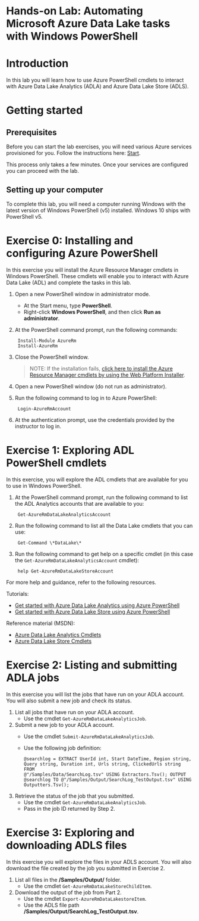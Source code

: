# Hands-on  Lab: Automating Microsoft Azure Data Lake tasks with Windows PowerShell

# Introduction

In this lab you will learn how to use Azure PowerShell cmdlets to interact with Azure Data Lake Analytics (ADLA) and Azure Data Lake Store (ADLS).

# Getting started


## Prerequisites

Before you can start the lab exercises, you will need various Azure services provisioned for you. Follow the instructions here: [Start](Start.md). 

This process only takes a few minutes. Once your services are configured you can proceed with the lab.


## Setting up your computer

To complete this lab, you will need a computer running Windows with the latest version of Windows PowerShell (v5) installed. Windows 10 ships with PowerShell v5.


# Exercise 0: Installing and configuring Azure PowerShell
In this exercise you will install the Azure Resource Manager cmdlets in Windows PowerShell. These cmdlets will enable you to interact with Azure Data Lake (ADL) and complete the tasks in this lab.

1. Open a new PowerShell window in administrator mode.
   - At the Start menu, type **PowerShell**.
   - Right-click **Windows PowerShell**, and then click **Run as administrator**.
      
2. At the PowerShell command prompt, run the following commands:
     
        Install-Module AzureRm
		Install-AzureRm
	 
3. Close the PowerShell window.

   > NOTE: If the installation fails, [click here to install the Azure Resource Manager cmdlets by using the Web Platform Installer](https://azure.microsoft.com/en-us/documentation/articles/powershell-install-configure/#step-1-install).

4. Open a new PowerShell window (do not run as administrator).
5. Run the following command to log in to Azure PowerShell:
 
        Login-AzureRmAccount
 
6. At the authentication prompt, use the credentials provided by the instructor to log in.

# Exercise 1: Exploring ADL PowerShell cmdlets
In this exercise, you will explore the ADL cmdlets that are available for you to use in Windows PowerShell.

1. At the PowerShell command prompt, run the following command to list the ADL Analytics accounts that are available to you:
 
        Get-AzureRmDataLakeAnalyticsAccount
 
2. Run the following command to list all the Data Lake cmdlets that you can use:
 
        Get-Command \*DataLake\*
 
3. Run the following command to get help on a specific cmdlet (in this case the ``Get-AzureRmDataLakeAnalyticsAccount`` cmdlet):
 
        help Get-AzureRmDataLakeStoreAccount
 
For more help and guidance, refer to the following resources.

Tutorials:

* [Get started with Azure Data Lake Analytics using Azure PowerShell](https://azure.microsoft.com/en-us/documentation/articles/data-lake-analytics-get-started-powershell/) 
* [Get started with Azure Data Lake Store using Azure PowerShell](https://azure.microsoft.com/en-us/documentation/articles/data-lake-store-get-started-powershell/)

Reference material (MSDN):

* [Azure Data Lake Analytics Cmdlets](https://msdn.microsoft.com/en-us/library/mt607124.aspx) 
* [Azure Data Lake Store Cmdlets](https://msdn.microsoft.com/en-us/library/mt607120.aspx)

# Exercise 2: Listing and submitting ADLA jobs
In this exercise you will list the jobs that have run on your ADLA account. You will also submit a new job and check its status.

1. List all jobs that have run on your ADLA account.
      * Use the cmdlet ``Get-AzureRmDataLakeAnalyticsJob``.
2. Submit a new job to your ADLA account. 
      * Use the cmdlet ``Submit-AzureRmDataLakeAnalyticsJob``.
      * Use the following job definition:

            @searchlog = EXTRACT UserId int, Start DateTime, Region string,
			Query string, Duration int, Urls string, ClickedUrls string FROM
			@"/Samples/Data/SearchLog.tsv" USING Extractors.Tsv(); OUTPUT
			@searchlog TO @"/Samples/Output/SearchLog_TestOutput.tsv" USING
			Outputters.Tsv();
			
3. Retrieve the status of the job that you submitted. 
      * Use the cmdlet ``Get-AzureRmDataLakeAnalyticsJob``.
      * Pass in the job ID returned by Step 2.

# Exercise 3: Exploring and downloading ADLS files
In this exercise you will explore the files in your ADLS account. You will also download the file created by the job you submitted in Exercise 2.

1. List all files in the **/Samples/Output/** folder. 
      * Use the cmdlet ``Get-AzureRmDataLakeStoreChildItem``.
2.  Download the output of the job from Part 2.
      * Use the cmdlet ``Export-AzureRmDataLakestoreItem``.
      * Use the ADLS file path **/Samples/Output/SearchLog_TestOutput.tsv**.

